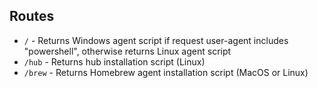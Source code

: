## Routes

- `/` - Returns Windows agent script if request user-agent includes "powershell", otherwise returns Linux agent script
- `/hub` - Returns hub installation script (Linux)
- `/brew` - Returns Homebrew agent installation script (MacOS or Linux)

